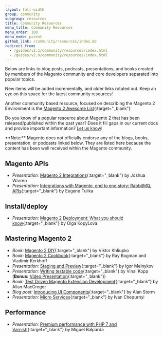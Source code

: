 ```yaml
---
layout: full-width
group: community
subgroup: resources
title: Community Resources
menu_title: Community Resources
menu_order: 100
menu_node: parent
github_link: /community/resources/index.md
redirect_from: 
  - /guides/v2.1/community/resources/index.html
  - /guides/v2.0/community/resources/index.html
---
```


Below are links to blog posts, podcasts, presentations, and books created by members of the Magento community and core developers separated into popular topics.

New items will be added incrementally, and older links rotated out. Keep an eye on this space for the latest community resources!

Another community based resource, focused on describing the Magento 2 Environment is the [Magento 2 Awesome List](https://github.com/DavidLambauer/awesome-magento2){:target="_blank"}

Do you know of a popular resource about Magento 2 that has been released/published within the past year?
Does it fill gaps in our current docs and provide important information?
[Let us know]({{page.baseurl}}contributor-guide/contributing_docs.html)!

<div class="bs-callout bs-callout-info" markdown="1">
**Note:** Magento does not officially endorse any of the blogs, books, presentation, or podcasts linked below.
They are listed here because the content has been well received within the Magento community.
</div>

## Magento APIs

* *Presentation:* [Magento 2 Integrations](http://www.slideshare.net/StaceyWhitney1/mage-titans-usa-2016-joshua-warren-magento-2-integrations){:target="_blank"} by Joshua Warren
* *Presentation:* [Integrations with Magento, end to end story: RabbitMQ, APIs](http://www.slideshare.net/vrann/mage-titans-usa-2016-magentofacebookrabbitmq){:target="_blank"} by Eugene Tulika

## Install/deploy

* *Presentation:* [Magento 2 Deployment: What you should know](http://www.slideshare.net/OlgaKopylova2/m2-deployment){:target="_blank"} by Olga KopyLova

## Mastering Magento 2

*  *Book:* [Magento 2 DIY](https://leanpub.com/magento2diy){:target="_blank"} by Viktor Khliupko
*  *Book:* [Magento 2 Cookbook](https://www.packtpub.com/web-development/magento-2-cookbook){:target="_blank"} by Ray Bogman and Vladimir Kerkhoff
*  *Presentation:* [Staging and Preview](http://www.slideshare.net/StaceyWhitney1/mage-titans-usa-2016-igor-melnykov-staging-and-preview){:target="_blank"} by Igor Melnykov
*  *Presentation:* [Writing testable code](http://www.slideshare.net/vinaikopp/writing-testable-code-for-magento-1-and-2-2016-romaina){:target="_blank"} by Vinai Kopp (**Bonus:** [Video Presentation](https://www.youtube.com/watch?v=eF2EoF0WKoo){:target="_blank"})
*  *Book:* [Test Driven Magento Extension Development](https://leanpub.com/tdd-magento-extension){:target="_blank"} by Allan MacGregor
*  *Blog post:* [Introducing UI Components](http://alanstorm.com/magento_2_introducing_ui_components/){:target="_blank"} by Alan Storm
*  *Presentation:* [Micro Services](https://www.dropbox.com/s/j9a65kmqo5s4zys/MageTitansUSA%202016%20-%20Creating%20Micro-Services%20for%20Magento%202.pdf?dl=0){:target="_blank"} by Ivan Chepurnyi

## Performance

*  *Presentation:* [Premium performance with PHP 7 and Varnish](http://www.slideshare.net/StaceyWhitney1/mage-titans-usa-2016-miguel-balparda-magento-2-premium-performance-with-php-7-and-varnish){:target="_blank"} by Miguel Balparda

